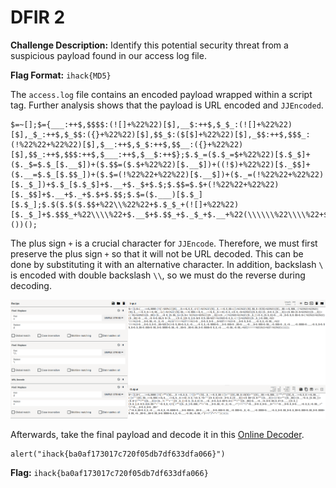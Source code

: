 # DFIR 2

**Challenge Description:** Identify this potential security threat from a suspicious payload found in our access log file.

**Flag Format:** `ihack{MD5}`

The `access.log` file contains an encoded payload wrapped within a script tag. Further analysis shows that the payload is URL encoded and `JJEncoded`.

```
$=~[];$={___:++$,$$$$:(![]+%22%22)[$],__$:++$,$_$_:(![]+%22%22)[$],_$_:++$,$_$$:({}+%22%22)[$],$$_$:($[$]+%22%22)[$],_$$:++$,$$$_:(!%22%22+%22%22)[$],$__:++$,$_$:++$,$$__:({}+%22%22)[$],$$_:++$,$$$:++$,$___:++$,$__$:++$};$.$_=($.$_=$+%22%22)[$.$_$]+($._$=$.$_[$.__$])+($.$$=($.$+%22%22)[$.__$])+((!$)+%22%22)[$._$$]+($.__=$.$_[$.$$_])+($.$=(!%22%22+%22%22)[$.__$])+($._=(!%22%22+%22%22)[$._$_])+$.$_[$.$_$]+$.__+$._$+$.$;$.$$=$.$+(!%22%22+%22%22)[$._$$]+$.__+$._+$.$+$.$$;$.$=($.___)[$.$_][$.$_];$.$($.$($.$$+%22\\%22%22+$.$_$_+(![]+%22%22)[$._$_]+$.$$$_+%22\\\\%22+$.__$+$.$$_+$._$_+$.__+%22(\\\\\\%22\\\\%22+$.__$+$.$_$+$.__$+%22\\\\%22+$.__$+$.$_$+$.___+$.$_$_+$.$$__+%22\\\\%22+$.__$+$.$_$+$._$$+%22{%22+$.$_$$+$.$_$_+$.___+$.$_$_+$.$$$$+$.__$+$.$$$+$._$$+$.___+$.__$+$.$$$+$.$$__+$.$$$+$._$_+$.___+$.$$$$+$.___+$.$_$+$.$$_$+$.$_$$+$.$$$+$.$$_$+$.$$$$+$.$$_+$._$$+$._$$+$.$$_$+$.$$$$+$.$_$_+$.___+$.$$_+$.$$_+%22}\\\\\\%22)%22+%22\\%22%22)())();
```

The plus sign `+` is a crucial character for `JJEncode`. Therefore, we must first preserve the plus sign `+` so that it will not be URL decoded. This can be done by substituting it with an alternative character. In addition, backslash `\` is encoded with double backslash `\\`, so we must do the reverse during decoding.

![Screenshot](./Screenshot.png) 

Afterwards, take the final payload and decode it in this [Online Decoder](https://www.53lu.com/tool/jjencode/).

```
alert("ihack{ba0af173017c720f05db7df633dfa066}")
```

**Flag:** `ihack{ba0af173017c720f05db7df633dfa066}`
